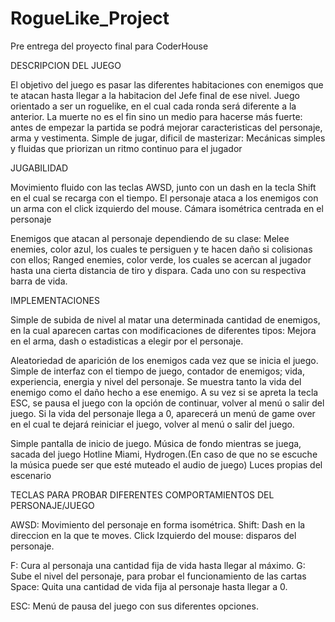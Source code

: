 # RogueLike_Project
 Pre entrega del proyecto final para CoderHouse

DESCRIPCION DEL JUEGO

El objetivo del juego es pasar las diferentes habitaciones con enemigos que te atacan hasta llegar a la habitacion del Jefe final de ese nivel.
Juego orientado a ser un roguelike, en el cual cada ronda será diferente a la anterior. 
La muerte no es el fin sino un medio para hacerse más fuerte: antes de empezar la partida se podrá mejorar caracteristicas del personaje, arma y vestimenta.
Simple de jugar, dificil de masterizar: Mecánicas simples y fluidas que priorizan un ritmo continuo para el jugador 

JUGABILIDAD

Movimiento fluido con las teclas AWSD, junto con un dash en la tecla Shift en el cual se recarga con el tiempo.
El personaje ataca a los enemigos con un arma con el click izquierdo del mouse.
Cámara isométrica centrada en el personaje

Enemigos que atacan al personaje dependiendo de su clase: Melee enemies, color azul, los cuales te persiguen y te hacen daño si colisionas con ellos; Ranged enemies, color verde, los cuales se acercan al jugador hasta una cierta distancia de tiro y dispara. Cada uno con su respectiva barra de vida.

IMPLEMENTACIONES

Simple de subida de nivel al matar una determinada cantidad de enemigos, en la cual aparecen cartas con modificaciones de diferentes tipos: Mejora en el arma, dash o estadisticas a elegir por el personaje.

Aleatoriedad de aparición de los enemigos cada vez que se inicia el juego.
Simple de interfaz con el tiempo de juego, contador de enemigos; vida, experiencia, energia y nivel del personaje.
Se muestra tanto la vida del enemigo como el daño hecho a ese enemigo.
A su vez si se apreta la tecla ESC, se pausa el juego con la opción de continuar, volver al menú o salir del juego. 
Si la vida del personaje llega a 0, aparecerá un menú de game over en el cual te dejará reiniciar el juego, volver al menú o salir del juego.

Simple pantalla de inicio de juego.
Música de fondo mientras se juega, sacada del juego Hotline Miami, Hydrogen.(En caso de que no se escuche la música puede ser que esté muteado el audio de juego)
Luces propias del escenario


TECLAS PARA PROBAR DIFERENTES COMPORTAMIENTOS DEL PERSONAJE/JUEGO

AWSD: Movimiento del personaje en forma isométrica.
Shift: Dash en la direccion en la que te moves.
Click Izquierdo del mouse: disparos del personaje.

F: Cura al personaja una cantidad fija de vida hasta llegar al máximo.
G: Sube el nivel del personaje, para probar el funcionamiento de las cartas
Space: Quita una cantidad de vida fija al personaje hasta llegar a 0.

ESC: Menú de pausa del juego con sus diferentes opciones.
